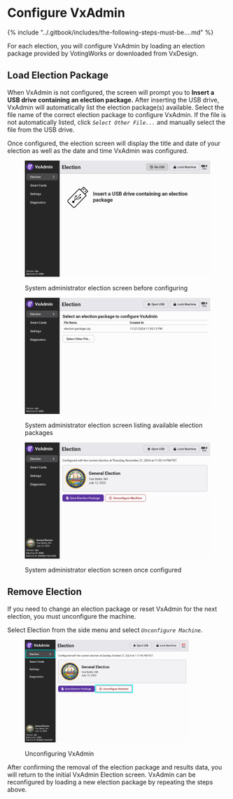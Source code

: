 # Configure VxAdmin

{% include "../.gitbook/includes/the-following-steps-must-be....md" %}

For each election, you will configure VxAdmin by loading an election package provided by VotingWorks or downloaded from VxDesign.&#x20;

## Load Election Package

When VxAdmin is not configured, the screen will prompt you to **Insert a** **USB drive containing an election package.** After inserting the USB drive, VxAdmin will automatically list the election package(s) available. Select the file name of the correct election package to configure VxAdmin. If the file is not automatically listed, click _`Select Other File...`_ and manually select the file from the USB drive.&#x20;

Once configured, the election screen will display the title and date of your election as well as the date and time VxAdmin was configured.

<div><figure><img src="../.gitbook/assets/election-screen-unconfigured (2).png" alt=""><figcaption><p>System administrator election screen before configuring</p></figcaption></figure> <figure><img src="../.gitbook/assets/election-screen-select-election-package (1).png" alt=""><figcaption><p>System administrator election screen listing available election packages</p></figcaption></figure> <figure><img src="../.gitbook/assets/election-screen-configured (2).png" alt=""><figcaption><p>System administrator election screen once configured</p></figcaption></figure></div>

## Remove Election

If you need to change an election package or reset VxAdmin for the next election, you must unconfigure the machine.

Select Election from the side menu and select _`Unconfigure Machine`_.

<figure><img src="../.gitbook/assets/election-screen-configured-highlighted (2).png" alt="" width="375"><figcaption><p>Unconfiguring VxAdmin</p></figcaption></figure>

After confirming the removal of the election package and results data, you will return to the initial VxAdmin Election screen. VxAdmin can be reconfigured by loading a new election package by repeating the steps above.
